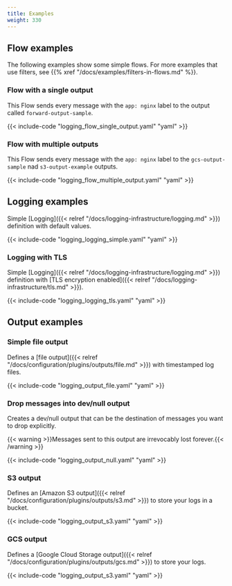 ```yaml
---
title: Examples
weight: 330
---
```


## Flow examples

The following examples show some simple flows. For more examples that use filters, see {{% xref "/docs/examples/filters-in-flows.md" %}}.

### Flow with a single output

This Flow sends every message with the `app: nginx` label to the output called `forward-output-sample`.

{{< include-code "logging_flow_single_output.yaml" "yaml" >}}

### Flow with multiple outputs

This Flow sends every message with the `app: nginx` label to the `gcs-output-sample` nad `s3-output-example` outputs.

{{< include-code "logging_flow_multiple_output.yaml" "yaml" >}}

## Logging examples

Simple [Logging]({{< relref "/docs/logging-infrastructure/logging.md" >}}) definition with default values.

{{< include-code "logging_logging_simple.yaml" "yaml" >}}

### Logging with TLS

Simple [Logging]({{< relref "/docs/logging-infrastructure/logging.md" >}}) definition with [TLS encryption enabled]({{< relref "/docs/logging-infrastructure/tls.md" >}}).

{{< include-code "logging_logging_tls.yaml" "yaml" >}}

## Output examples

### Simple file output

Defines a [file output]({{< relref "/docs/configuration/plugins/outputs/file.md" >}}) with timestamped log files.

{{< include-code "logging_output_file.yaml" "yaml" >}}

### Drop messages into dev/null output

Creates a dev/null output that can be the destination of messages you want to drop explicitly.

{{< warning >}}Messages sent to this output are irrevocably lost forever.{{< /warning >}}

{{< include-code "logging_output_null.yaml" "yaml" >}}

### S3 output

Defines an [Amazon S3 output]({{< relref "/docs/configuration/plugins/outputs/s3.md" >}}) to store your logs in a bucket.

{{< include-code "logging_output_s3.yaml" "yaml" >}}

<!-- FIXME group and list other yamls, add descriptions to the examples, link reference docs -->

### GCS output

Defines a [Google Cloud Storage output]({{< relref "/docs/configuration/plugins/outputs/gcs.md" >}}) to store your logs.

{{< include-code "logging_output_s3.yaml" "yaml" >}}
